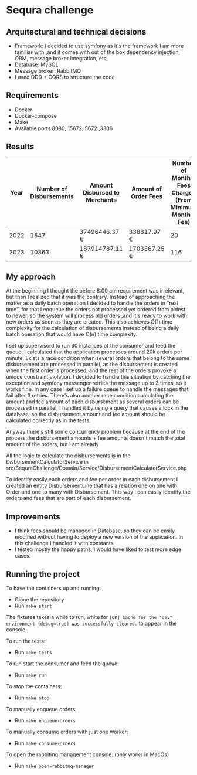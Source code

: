 # Sequra challenge

## Arquitectural and technical decisions

- Framework: I decided to use symfony as it's the framework I am more familiar with ,and it comes with out of the box dependency injection, ORM, message broker integration, etc.
- Database: MySQL
- Message broker: RabbitMQ
- I used DDD + CQRS to structure the code

## Requirements

- Docker
- Docker-compose
- Make
- Available ports 8080, 15672, 5672 ,3306

## Results

| Year | Number of Disbursements | Amount Disbursed to Merchants | Amount of Order Fees | Number of Monthly Fees Charged (From Minimum Monthly Fee) | Amount of Monthly Fee Charged (From Minimum Monthly Fee) |
|------|-------------------------|-------------------------------|----------------------|-----------------------------------------------------------|----------------------------------------------------------|
| 2022 | 1547                    | 37496446.37 €                 | 338817.97 €          | 20                                                         | 381.03 €                                                 |
| 2023 | 10363                   | 187914787.11 €                | 1703367.25 €         | 116                                                       | 1939.97 €                                                 |


## My approach

At the beginning I thought the before 8:00 am requirement was irrelevant, but then I realized that it was the contrary.
Instead of approaching the matter as a daily batch operation
I decided to handle the orders in "real time", for that I enqueue the orders not processed yet ordered from oldest to newer, so the system will process old orders
,and it's ready to work with new orders as soon as they are created. This also achieves O(1) time complexity for the calculation of disbursements instead of being a daily
batch operation that would have O(n) time complexity. 

I set up supervisord to run 30 instances of the consumer and feed the queue, I calculated that the application processes around 20k orders per minute. Exists a race condition
when several orders that belong to the same disbursement are processed in parallel, as the disbursement is created when the first order is processed, and the rest of the orders
provoke a unique constraint violation. I decided to handle this situation by catching the exception and symfony messenger retries the message up to 3 times, so it works fine.
In any case I set up a failure queue to handle the messages that fail after 3 retries.
There's also another race condition calculating the amount and fee amount of each disbursement as several orders can be processed in parallel, I handled it by using a query 
that causes a lock in the database, so the disbursement amount and fee amount should be calculated correctly as in the tests.

Anyway there's still some concurrency problem because at the end of the process the disbursement amounts + fee amounts doesn't match the total amount of the orders, but I am already


All the logic to calculate the disbursements is in the DisbursementCalculatorService in src/SequraChallenge/Domain/Service/DisbursementCalculatorService.php

To identify easily each orders and fee per order in each disbursement I created an entity DisbursementLine that has a relation one on 
one with Order and one to many with Disbursement. This way I can easily identify the orders and fees that are part of each disbursement.

## Improvements

- I think fees should be managed in Database, so they can be easily modified without having to deploy a new version of the application. In this challenge I handled it with constants.
- I tested mostly the happy paths, I would have liked to test more edge cases.


## Running the project

To have the containers up and running:

- Clone the repository
- Run `make start`

The fixtures takes a while to run, white for `[OK] Cache for the "dev" environment (debug=true) was successfully cleared.` to appear in the console.

To run the tests:

- Run `make tests`

To run start the consumer and feed the queue:

- Run `make run`

To stop the containers:

- Run `make stop`

To manually enqueue orders:

- Run `make enqueue-orders`

To manually consume orders with just one worker:

- Run `make consume-orders`

To open the rabbitmq management console: (only works in MacOs)

- Run `make open-rabbitmq-manager`